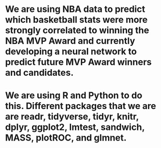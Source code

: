 # We are using NBA data to predict which basketball stats were more strongly correlated to winning the NBA MVP Award and currently developing a neural network to predict future MVP Award winners and candidates. 

# We are using R and Python to do this. Different packages that we are are readr, tidyverse, tidyr, knitr, dplyr, ggplot2, lmtest, sandwich, MASS, plotROC, and glmnet.